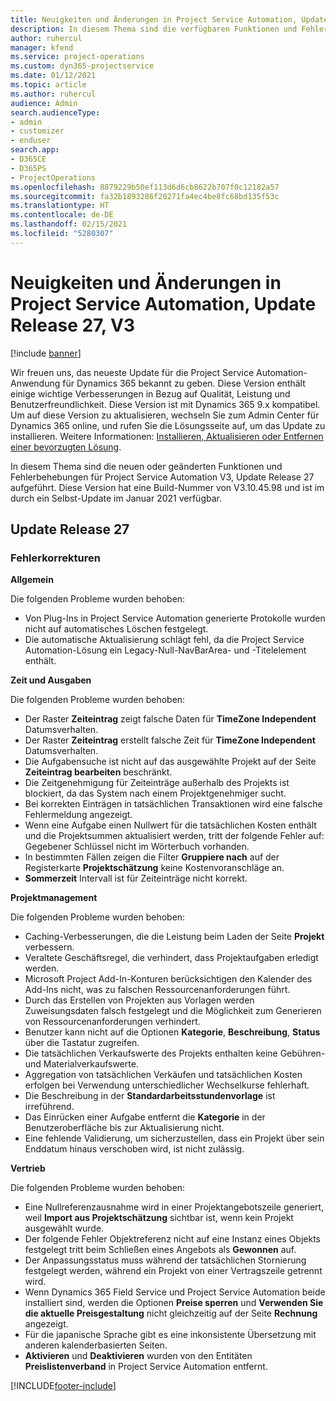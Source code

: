 ```yaml
---
title: Neuigkeiten und Änderungen in Project Service Automation, Update Release 27, V3
description: In diesem Thema sind die verfügbaren Funktionen und Fehlerbehebungen für Project Service Automation Update Release 27, V3 aufgeführt.
author: ruhercul
manager: kfend
ms.service: project-operations
ms.custom: dyn365-projectservice
ms.date: 01/12/2021
ms.topic: article
ms.author: ruhercul
audience: Admin
search.audienceType:
- admin
- customizer
- enduser
search.app:
- D365CE
- D365PS
- ProjectOperations
ms.openlocfilehash: 8879229b50ef113d6d6cb8622b707f0c12182a57
ms.sourcegitcommit: fa32b1893286f20271fa4ec4be8fc68bd135f53c
ms.translationtype: HT
ms.contentlocale: de-DE
ms.lasthandoff: 02/15/2021
ms.locfileid: "5280307"
---
```

# <a name="whats-new-or-changed-in-project-service-automation-update-release-27-v3"></a>Neuigkeiten und Änderungen in Project Service Automation, Update Release 27, V3

[!include [banner](../includes/psa-now-project-operations.md)]

Wir freuen uns, das neueste Update für die Project Service Automation-Anwendung für Dynamics 365 bekannt zu geben. Diese Version enthält einige wichtige Verbesserungen in Bezug auf Qualität, Leistung und Benutzerfreundlichkeit. Diese Version ist mit Dynamics 365 9.x kompatibel. Um auf diese Version zu aktualisieren, wechseln Sie zum Admin Center für Dynamics 365 online, und rufen Sie die Lösungsseite auf, um das Update zu installieren. Weitere Informationen: [Installieren, Aktualisieren oder Entfernen einer bevorzugten Lösung](https://docs.microsoft.com/power-platform/admin/install-remove-preferred-solution).

In diesem Thema sind die neuen oder geänderten Funktionen und Fehlerbehebungen für Project Service Automation V3, Update Release 27 aufgeführt. Diese Version hat eine Build-Nummer von V3.10.45.98 und ist im durch ein Selbst-Update im Januar 2021 verfügbar.

## <a name="update-release-27"></a>Update Release 27

### <a name="bug-fixes"></a>Fehlerkorrekturen

**Allgemein**

Die folgenden Probleme wurden behoben:

- Von Plug-Ins in Project Service Automation generierte Protokolle wurden nicht auf automatisches Löschen festgelegt.
- Die automatische Aktualisierung schlägt fehl, da die Project Service Automation-Lösung ein Legacy-Null-NavBarArea- und -Titelelement enthält.

**Zeit und Ausgaben**

Die folgenden Probleme wurden behoben:

- Der Raster **Zeiteintrag** zeigt falsche Daten für **TimeZone Independent** Datumsverhalten.
- Der Raster **Zeiteintrag** erstellt falsche Zeit für **TimeZone Independent** Datumsverhalten.
- Die Aufgabensuche ist nicht auf das ausgewählte Projekt auf der Seite **Zeiteintrag bearbeiten** beschränkt.
- Die Zeitgenehmigung für Zeiteinträge außerhalb des Projekts ist blockiert, da das System nach einem  Projektgenehmiger sucht.
- Bei korrekten Einträgen in tatsächlichen Transaktionen wird eine falsche Fehlermeldung angezeigt.
- Wenn eine Aufgabe einen Nullwert für die tatsächlichen Kosten enthält und die Projektsummen aktualisiert werden, tritt der folgende Fehler auf: Gegebener Schlüssel nicht im Wörterbuch vorhanden.
- In bestimmten Fällen zeigen die Filter **Gruppiere nach** auf der Registerkarte **Projektschätzung** keine Kostenvoranschläge an.
- **Sommerzeit** Intervall ist für Zeiteinträge nicht korrekt.

**Projektmanagement**

Die folgenden Probleme wurden behoben:

- Caching-Verbesserungen, die die Leistung beim Laden der Seite **Projekt** verbessern.
- Veraltete Geschäftsregel, die verhindert, dass Projektaufgaben erledigt werden.
- Microsoft Project Add-In-Konturen berücksichtigen den Kalender des Add-Ins nicht, was zu falschen Ressourcenanforderungen führt.
- Durch das Erstellen von Projekten aus Vorlagen werden Zuweisungsdaten falsch festgelegt und die Möglichkeit zum Generieren von Ressourcenanforderungen verhindert.
- Benutzer kann nicht auf die Optionen **Kategorie**, **Beschreibung**, **Status** über die Tastatur zugreifen.
- Die tatsächlichen Verkaufswerte des Projekts enthalten keine Gebühren- und Materialverkaufswerte.
- Aggregation von tatsächlichen Verkäufen und tatsächlichen Kosten erfolgen bei Verwendung unterschiedlicher Wechselkurse fehlerhaft.
- Die Beschreibung in der **Standardarbeitsstundenvorlage** ist irreführend.
- Das Einrücken einer Aufgabe entfernt die **Kategorie** in der Benutzeroberfläche bis zur Aktualisierung nicht.
- Eine fehlende Validierung, um sicherzustellen, dass ein Projekt über sein Enddatum hinaus verschoben wird, ist nicht zulässig.

**Vertrieb**

Die folgenden Probleme wurden behoben:

- Eine Nullreferenzausnahme wird in einer Projektangebotszeile generiert, weil **Import aus Projektschätzung** sichtbar ist, wenn kein Projekt ausgewählt wurde.
- Der folgende Fehler Objektreferenz nicht auf eine Instanz eines Objekts festgelegt tritt beim Schließen eines Angebots als **Gewonnen** auf.
- Der Anpassungsstatus muss während der tatsächlichen Stornierung festgelegt werden, während ein Projekt von einer Vertragszeile getrennt wird.
- Wenn Dynamics 365 Field Service und Project Service Automation beide installiert sind, werden die Optionen **Preise sperren** und **Verwenden Sie die aktuelle Preisgestaltung** nicht gleichzeitig auf der Seite **Rechnung** angezeigt.
- Für die japanische Sprache gibt es eine inkonsistente Übersetzung mit anderen kalenderbasierten Seiten.
- **Aktivieren** und **Deaktivieren** wurden von den Entitäten **Preislistenverband** in Project Service Automation entfernt.


[!INCLUDE[footer-include](../includes/footer-banner.md)]